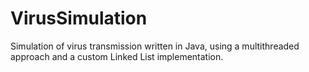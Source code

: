 # VirusSimulation
Simulation of virus transmission written in Java, using a multithreaded approach and a custom Linked List implementation. 

